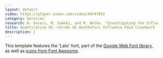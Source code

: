```yaml
---
layout: default
video: https://player.vimeo.com/video/44747052
category: Services
research: D. Gurari, M. Sameki, and M. Betke. "Investigating the Influence of Data Familiarity to Improve the Design of a Crowdsourcing Image Annotation System." AAAI Conference on Human Computation & Crowdsourcing (HCOMP), Austin, TX, November, 2016.
title: Quantitative UX :<br>Do UI Aesthetics Influence Paid Crowdwork
description: |
---
```

This template features the 'Lato' font, part of the [Google Web Font library](http://www.google.com/fonts), as well as [icons from Font Awesome](http://fontawesome.io).
